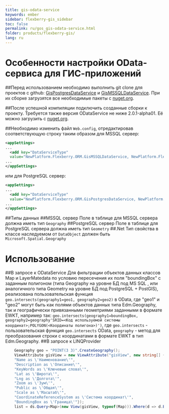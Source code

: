 ```yaml
---
title: gis-odata-service
keywords: ember
sidebar: flexberry-gis_sidebar
toc: false
permalink: ru/gos_gis-odata-service.html
folder: products/flexberry-gis/
lang: ru
---
```


# Особенности настройки OData-сервиса для ГИС-приложений

##Перед использованием необходимо выполнить git clone для проектов с github:
[GisPostgresDataService](https://github.com/Flexberry/NewPlatform.Flexberry.ORM.GisPostgresDataService) и 
[GisMSSQLDataService](https://github.com/Flexberry/NewPlatform.Flexberry.ORM.GisMSSQLDataService). 
При их сборке загрузятся все необходимые пакеты с [nuget.org](http://nuget.org/). 

##После успешной компиляции подключить созданные сборки к проекту. Требуется также версия ODataService не ниже 2.0.1-alpha01. Её можно загрузить с [nuget.org](https://www.nuget.org/packages/NewPlatform.Flexberry.ORM.ODataService/2.0.1-alpha01). 

##Необходимо изменить файл `Web.config`, отредактировав соответствующую строку таким образом для MSSQL сервер:
```xml
<appSettings>
...
  <add key="DataServiceType" 
  value="NewPlatform.Flexberry.ORM.GisMSSQLDataService, NewPlatform.Flexberry.ORM.GisMSSQLDataService" />
...
</appSettings>
```
или для PostgreSQL сервер:
```xml
<appSettings>
...
  <add key="DataServiceType" 
  value="NewPlatform.Flexberry.ORM.GisPostgresDataService, NewPlatform.Flexberry.ORM.GisPostgresDataService" />
...
</appSettings>
```
##Типы данных
##MSSQL сервер
Поле в таблице для MSSQL сервера должна иметь тип `Geography`
##PostgreSQL сервер
Поле в таблице для PostgreSQL сервера должна иметь тип `Geometry`
##.Net
Тип свойства в классе наследуемом от  `DataObject` должен быть `Microsoft.Spatial.Geography`

# Использование
##В запросе к ODataService
Для фильтрации объектов данных классов Map и LayerMatedata по условию пересечения их поля "boundingBox" с заданным полигоном (типа Geography на уровне БД под MS SQL , или аналогичного типа Geometry на уровне БД под PostgreSQL + PostGIS),
реализована пользовательская функция `geo.intersects(geography1=geo1, geography2=geo2)`  в OData, где "geo1" и "geo2" могут быть как полями объектов данных типа Edm.Geography, так и географически привязанными геометриями заданными в формате EWKT, например так: `geo.intersects(geography1=boundingBox, geography2=geography'SRID=<Код используемой системы координат>;POLYGON(<Координаты полигона>)')`, где `geo.intersects` -  пользовательская функция `geo.intersects` OData, `geography` - метод для преобразования строки с координатами в формате EWKT в тип Edm.Geography.
##В запросе к LINQProvider
```c#
    Geography geo = "POINT(3 3)".CreateGeography();
    ViewAttribute gisView = new ViewAttribute("gisView", new string[] {
    "Name as \'Наименование\'",
    "Description as \'Описание\'",
    "KeyWords as \'Ключевые слова\'",
    "Lat as \'Широта\'",
    "Lng as \'Долгота\'",
    "Zoom as \'Зум\'",
    "Public as \'Общая\'",
    "Scale as \'Масштаб\'",
    "CoordinateReferenceSystem as \'Система координат\'",
    "BoundingBox as \'Граница\'"});
    list = ds.Query<Map>(new View(gisView, typeof(Map))).Where(d => d.BoundingBox.GeoIntersects(geo2)).ToList();
```
